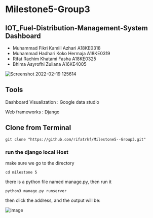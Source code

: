 # Milestone5-Group3

## IOT_Fuel-Distribution-Management-System Dashboard

- Muhammad Fikri Kamiil Azhari	A18KE0318
- Muhammad Hadhari Koko Hermaja	A18KE0319
- Rifat Rachim Khatami Fasha	A18KE0325
- Bhima Asyrofhi Zuliana        A16KE4005

![Screenshot 2022-02-19 125614](https://user-images.githubusercontent.com/70887963/154788461-1cea0c60-6dcf-4998-9666-b479f53f885a.png)

## Tools

Dashboard Visualization : Google data studio

Web frameworks : Django

## Clone from Terminal

```
git clone "https://github.com/rifatrkf/Milestone5--Group3.git"
```


### run the django local Host

make sure we go to the directory

```
cd milestone 5
```

there is a python file named manage.py, then run it

```
python3 manage.py runserver
```

then click the address, and the output will be:

![image](https://user-images.githubusercontent.com/70887963/154788815-65bf1a49-b369-4f92-93bf-3fa9bd320547.png)



